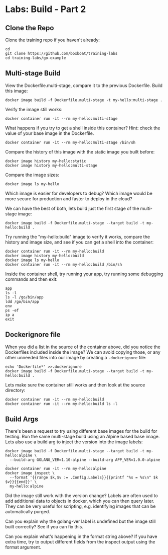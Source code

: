 # Labs: Build - Part 2

## Clone the Repo

Clone the training repo if you haven't already:

```
cd
git clone https://github.com/boxboat/training-labs
cd training-labs/go-example
```

## Multi-stage Build

View the Dockerfile.multi-stage, compare it to the previous Dockerfile. Build
this image:

```
docker image build -f Dockerfile.multi-stage -t my-hello:multi-stage .
```

Verify the image still works:

```
docker container run -it --rm my-hello:multi-stage
```

What happens if you try to get a shell inside this container?
Hint: check the value of your base image in the Dockerfile.

```
docker container run -it --rm my-hello:multi-stage /bin/sh
```

Compare the history of this image with the static image you built before:

```
docker image history my-hello:static
docker image history my-hello:multi-stage
```

Compare the image sizes:

```
docker image ls my-hello
```

Which image is easier for developers to debug? Which image would be more secure
for production and faster to deploy in the cloud?

We can have the best of both, lets build just the first stage of the
multi-stage image:

```
docker image build -f Dockerfile.multi-stage --target build -t my-hello:build .
```

Try running the "my-hello:build" image to verify it works, compare the history
and image size, and see if you can get a shell into the container:

```
docker container run -it --rm my-hello:build
docker image history my-hello:build
docker image ls my-hello
docker container run -it --rm my-hello:build /bin/sh
```

Inside the container shell, try running your app, try running some debugging
commands and then exit:

```
app
ls -l
ls -l /go/bin/app
ldd /go/bin/app
env
ps -ef
ip a
exit
```

## Dockerignore file

When you did a list in the source of the container above, did you notice the
Dockerfiles included inside the image? We can avoid copying those, or any other
unneeded files into our image by creating a `.dockerignore` file:

```
echo 'Dockerfile*' >>.dockerignore
docker image build -f Dockerfile.multi-stage --target build -t my-hello:build .
```

Lets make sure the container still works and then look at the source directory:

```
docker container run -it --rm my-hello:build
docker container run -it --rm my-hello:build ls -l
```

## Build Args

There's been a request to try using different base images for the build for
testing. Run the same multi-stage build using an Alpine based base image. Lets
also use a build arg to inject the version into the image labels:

```
docker image build -f Dockerfile.multi-stage --target build -t my-hello:alpine \
  --build-arg GOLANG_VER=1.10-alpine --build-arg APP_VER=1.0.0-alpine .
docker container run -it --rm my-hello:alpine
docker image inspect \
  --format '{{range $k,$v := .Config.Labels}}{{printf "%s = %s\n" $k $v}}{{end}}' \
  my-hello:alpine
```

Did the image still work with the version change? Labels are often used to add
additional data to objects in docker, which you can then query later. They can
be very useful for scripting, e.g. identifying images that can be automatically
purged.

Can you explain why the golang-ver label is undefined but the image still built
correctly? See if you can fix this.

Can you explain what's happening in the format string above? If you have extra
time, try to output different fields from the inspect output using the format
argument.


